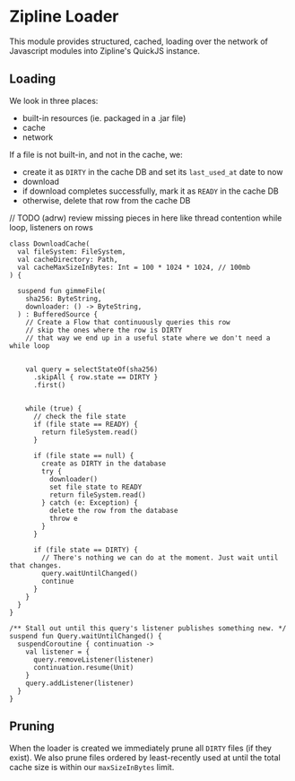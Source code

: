 Zipline Loader
================

This module provides structured, cached, loading over the network of Javascript modules into Zipline's QuickJS instance.


Loading
-------

We look in three places:
 - built-in resources (ie. packaged in a .jar file)
 - cache
 - network

If a file is not built-in, and not in the cache, we:
 - create it as `DIRTY` in the cache DB and set its `last_used_at` date to now
 - download
 - if download completes successfully, mark it as `READY` in the cache DB
 - otherwise, delete that row from the cache DB

// TODO (adrw) review missing pieces in here like thread contention while loop, listeners on rows
```
class DownloadCache(
  val fileSystem: FileSystem,
  val cacheDirectory: Path,
  val cacheMaxSizeInBytes: Int = 100 * 1024 * 1024, // 100mb
) {

  suspend fun gimmeFile(
    sha256: ByteString,
    downloader: () -> ByteString,
  ) : BufferedSource {
    // Create a Flow that continuously queries this row
    // skip the ones where the row is DIRTY
    // that way we end up in a useful state where we don't need a while loop


    val query = selectStateOf(sha256)
      .skipAll { row.state == DIRTY }
      .first()


    while (true) {
      // check the file state
      if (file state == READY) {
        return fileSystem.read()
      }

      if (file state == null) {
        create as DIRTY in the database
        try {
          downloader()
          set file state to READY
          return fileSystem.read()
        } catch (e: Exception) {
          delete the row from the database
          throw e
        }
      }

      if (file state == DIRTY) {
        // There's nothing we can do at the moment. Just wait until that changes.
        query.waitUntilChanged()
        continue
      }
    }
  }
}

/** Stall out until this query's listener publishes something new. */
suspend fun Query.waitUntilChanged() {
  suspendCoroutine { continuation ->
    val listener = {
      query.removeListener(listener)
      continuation.resume(Unit)
    }
    query.addListener(listener)
  }
}
```

Pruning
-------

When the loader is created we immediately prune all `DIRTY` files (if they exist).
We also prune files ordered by least-recently used at until the total cache size is within
our `maxSizeInBytes` limit.




